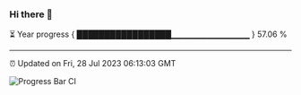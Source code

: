 ### Hi there 👋

⏳ Year progress { █████████████████▁▁▁▁▁▁▁▁▁▁▁▁▁ } 57.06 %

---

⏰ Updated on Fri, 28 Jul 2023 06:13:03 GMT

![Progress Bar CI](https://github.com/liununu/liununu/workflows/Progress%20Bar%20CI/badge.svg)
